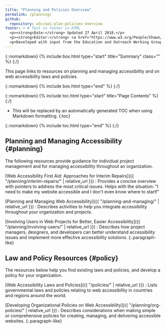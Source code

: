 ```yaml
---
title: "Planning and Policies Overview"
permalink: /planning/
github:
  repository: w3c/wai-plan-policies-overview
footer: > # Text in footer in HTML
  <p><strong>Date:</strong> Updated 27 April 2018.</p>
  <p><strong>Editor:</strong> <a href="https://www.w3.org/People/Shawn/">Shawn Lawton Henry</a>.</p>
  <p>Developed with input from the Education and Outreach Working Group (<a href="http://www.w3.org/WAI/EO/">EOWG</a>).</p>
---
```


{::nomarkdown}
{% include box.html type="start" title="Summary" class="" %}
{:/}

This page links to resources on planning and managing accessibility and on web accessibility laws and policies.

{::nomarkdown}
{% include box.html type="end" %}
{:/}

{::nomarkdown}
{% include toc.html type="start" title="Page Contents" %}
{:/}

- This will be replaced by an automatically generated TOC when using Markdown formatting.
{:toc}

{::nomarkdown}
{% include toc.html type="end" %}
{:/}

## Planning and Managing Accessibility {#planning}

The following resources provide guidance for individual project management and for managing accessibility throughout an organization.

[Web Accessibility First Aid: Approaches for Interim Repairs]({{ "/planning/interim-repairs/" | relative_url }})
: Provides a concise overview with pointers to address the most critical issues. Helps with the situation: "I need to make my website accessible and I don't even know where to start!"

[Planning and Managing Web Accessibility]({{ "/planning-and-managing/" | relative_url }})
: Describes activities to help you integrate accessibility throughout your organization and projects.

[Involving Users in Web Projects for Better, Easier Accessibility]({{ "/planning/involving-users/" | relative_url }})
: Describes how project managers, designers, and developers can better understand accessibility issues and implement more effective accessibility solutions.
{:.paragraph-like}

## Law and Policy Resources {#policy}

The resources below help you find existing laws and policies, and develop a policy for your organization.

[Web Accessibility Laws and Policies]({{ "/policies/" | relative_url }})
: Lists governmental laws and policies relating to web accessibility in countries and regions around the world.

[Developing Organizational Policies on Web Accessibility]({{ "/planning/org-policies/" | relative_url }})
: Describes considerations when making simple or comprehensive policies for creating, managing, and delivering accessible websites.
{:.paragraph-like}
